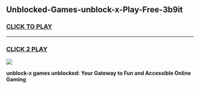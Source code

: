 
## Unblocked-Games-unblock-x-Play-Free-3b9it
<h3>
<a href="https://premium76.site?title=unblock-x&ref=20M">CLICK TO PLAY</a></h3>
<hr>

<h3>
<a href="https://premium76.site?title=unblock-x&ref=20M">CLICK 2 PLAY</a>
  
</h3>

<a href="https://premium76.site?title=unblock-x&ref=19M"><img src="https://clearcache.store/games.png"></a>


**unblock-x games unblocked: Your Gateway to Fun and Accessible Online Gaming**

